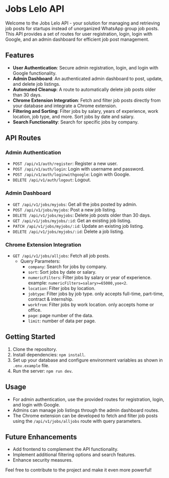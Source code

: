 # Jobs Lelo API

Welcome to the Jobs Lelo API - your solution for managing and retrieving job posts for startups instead of unorganized WhatsApp group job posts. This API provides a set of routes for user registration, login, login with Google, and an admin dashboard for efficient job post management.

## Features

- **User Authentication**: Secure admin registration, login, and login with Google functionality.
- **Admin Dashboard**: An authenticated admin dashboard to post, update, and delete job listings.
- **Automated Cleanup**: A route to automatically delete job posts older than 30 days.
- **Chrome Extension Integration**: Fetch and filter job posts directly from your database and integrate a Chrome extension.
- **Filtering and Sorting**: Filter jobs by salary, years of experience, work location, job type, and more. Sort jobs by date and salary.
- **Search Functionality**: Search for specific jobs by company.

## API Routes

### Admin Authentication

- `POST /api/v1/auth/register`: Register a new user.
- `POST /api/v1/auth/login`: Login with username and password.
- `POST /api/v1/auth/loginwithgoogle`: Login with Google.
- `DELETE /api/v1/auth/logout`: Logout.

### Admin Dashboard

- `GET /api/v1/jobs/myjobs`: Get all the jobs posted by admin.
- `POST /api/v1/jobs/myjobs`: Post a new job listing.
- `DELETE /api/v1/jobs/myjobs`: Delete job posts older than 30 days.
- `GET /api/v1/jobs/myjobs/:id`: Get an existing job listing.
- `PATCH /api/v1/jobs/myjobs/:id`: Update an existing job listing.
- `DELETE /api/v1/jobs/myjobs/:id`: Delete a job listing.

### Chrome Extension Integration

- `GET /api/v1/jobs/alljobs`: Fetch all job posts.
  - Query Parameters:
    - `company`: Search for jobs by company.
    - `sort`: Sort jobs by date or salary.
    - `numericFilters`: Filter jobs by salary or year of experience. example: `numericFilters=salary>=65000,yoe<2`.
    - `location`: Filter jobs by location.
    - `jobtype`: Filter jobs by job type. only accepts full-time, part-time, contract & internship.
    - `workfrom`: Filter jobs by work location. only accepts home or office.
    - `page`: page number of the data.
    - `limit`: number of data per page.

## Getting Started

1. Clone the repository.
2. Install dependencies: `npm install`.
3. Set up your database and configure environment variables as shown in `.env.example` file.
4. Run the server: `npm run dev`.

## Usage

- For admin authentication, use the provided routes for registration, login, and login with Google.
- Admins can manage job listings through the admin dashboard routes.
- The Chrome extension can be developed to fetch and filter job posts using the `/api/v1/jobs/alljobs` route with query parameters.

## Future Enhancements

- Add frontend to complement the API functionality.
- Implement additional filtering options and search features.
- Enhance security measures.

Feel free to contribute to the project and make it even more powerful!
